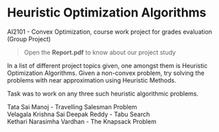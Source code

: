 # Heuristic Optimization Algorithms

AI2101 - Convex Optimization, course work project for grades evaluation (Group Project)

> Open the **Report.pdf** to know about our project study

In a list of different project topics given, one amongst them is Heuristic Optimization Algorithms.
Given a non-convex problem, try solving the problems with near approximation using Heuristic Methods.

Task was to work on any three such heuristic algorithmic problems.

Tata Sai Manoj - Travelling Salesman Problem <br>
Velagala Krishna Sai Deepak Reddy - Tabu Search <br>
Kethari Narasimha Vardhan - The Knapsack Problem <br>

